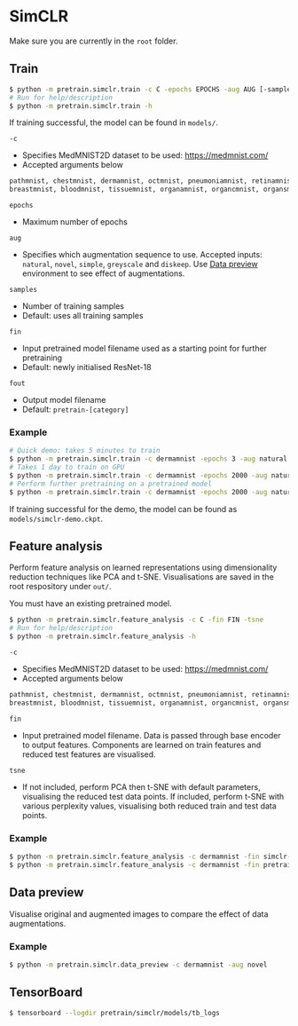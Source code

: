 # SimCLR

Make sure you are currently in the `root` folder.

## Train

```bash
$ python -m pretrain.simclr.train -c C -epochs EPOCHS -aug AUG [-samples SAMPLES] [-fin FIN] [-fout FOUT]
# Run for help/description
$ python -m pretrain.simclr.train -h
```

If training successful, the model can be found in `models/`.

`-c`
- Specifies MedMNIST2D dataset to be used: https://medmnist.com/
- Accepted arguments below
```py
pathmnist, chestmnist, dermamnist, octmnist, pneumoniamnist, retinamnist, 
breastmnist, bloodmnist, tissuemnist, organamnist, organcmnist, organsmnist
```

`epochs`
- Maximum number of epochs

`aug`
- Specifies which augmentation sequence to use. Accepted inputs: `natural`,
  `novel`, `simple`, `greyscale` and `diskeep`. Use [Data preview](#data-preview) environment
  to see effect of augmentations.

`samples`
- Number of training samples
- Default: uses all training samples

`fin`
- Input pretrained model filename used as a starting point for further
  pretraining
- Default: newly initialised ResNet-18

`fout`
- Output model filename
- Default: `pretrain-[category]`

### Example

```bash
# Quick demo: takes 5 minutes to train
$ python -m pretrain.simclr.train -c dermamnist -epochs 3 -aug natural -samples 20 -fout simclr-demo
# Takes 1 day to train on GPU
$ python -m pretrain.simclr.train -c dermamnist -epochs 2000 -aug natural
# Perform further pretraining on a pretrained model
$ python -m pretrain.simclr.train -c dermamnist -epochs 2000 -aug natural -fin pretrain-dermamnist
```

If training successful for the demo, the model can be found as
`models/simclr-demo.ckpt`.

## Feature analysis

Perform feature analysis on learned representations using dimensionality
reduction techniques like PCA and t-SNE. Visualisations are saved in the root
respository under `out/`.

You must have an existing pretrained model.

```bash
$ python -m pretrain.simclr.feature_analysis -c C -fin FIN -tsne
# Run for help/description
$ python -m pretrain.simclr.feature_analysis -h
```

`-c`
- Specifies MedMNIST2D dataset to be used: https://medmnist.com/
- Accepted arguments below
```py
pathmnist, chestmnist, dermamnist, octmnist, pneumoniamnist, retinamnist, 
breastmnist, bloodmnist, tissuemnist, organamnist, organcmnist, organsmnist
```

`fin`
- Input pretrained model filename. Data is passed through base encoder to output
  features. Components are learned on train features and reduced test features
  are visualised.

`tsne`
- If not included, perform PCA then t-SNE with default parameters, visualising
  the reduced test data points. If included, perform t-SNE with various
  perplexity values, visualising both reduced train and test data points.

### Example

```bash
$ python -m pretrain.simclr.feature_analysis -c dermamnist -fin simclr-demo
$ python -m pretrain.simclr.feature_analysis -c dermamnist -fin pretrain-dermamnist -tsne
```

## Data preview

Visualise original and augmented images to compare the effect of data
augmentations.

### Example

```bash
$ python -m pretrain.simclr.data_preview -c dermamnist -aug novel
```

## TensorBoard

```bash
$ tensorboard --logdir pretrain/simclr/models/tb_logs
```
